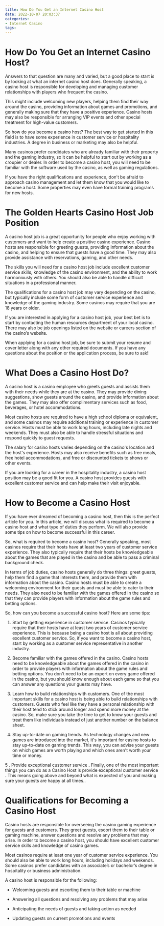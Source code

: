 ```yaml
---
title: How Do You Get an Internet Casino Host
date: 2022-10-07 20:03:37
categories:
- Internet Casino
tags:
---
```



# How Do You Get an Internet Casino Host?

Answers to that question are many and varied, but a good place to start is by looking at what an internet casino host does. Generally speaking, a casino host is responsible for developing and managing customer relationships with players who frequent the casino.

This might include welcoming new players, helping them find their way around the casino, providing information about games and promotions, and generally making sure that they have a positive experience. Casino hosts may also be responsible for arranging VIP events and other special treatment for high-value customers.

So how do you become a casino host? The best way to get started in this field is to have some experience in customer service or hospitality industries. A degree in business or marketing may also be helpful.

Many casinos prefer candidates who are already familiar with their property and the gaming industry, so it can be helpful to start out by working as a croupier or dealer. In order to become a casino host, you will need to be familiar with the software used by the casino, as well as gaming regulations.

If you have the right qualifications and experience, don't be afraid to approach casino management and let them know that you would like to become a host. Some properties may even have formal training programs for new hosts.

# The Golden Hearts Casino Host Job Position

A casino host job is a great opportunity for people who enjoy working with customers and want to help create a positive casino experience. Casino hosts are responsible for greeting guests, providing information about the casino, and helping to ensure that guests have a good time. They may also provide assistance with reservations, gaming, and other needs.

The skills you will need for a casino host job include excellent customer service skills, knowledge of the casino environment, and the ability to work harmoniously with others. You should also be able to handle difficult situations in a professional manner.

The qualifications for a casino host job may vary depending on the casino, but typically include some form of customer service experience and knowledge of the gaming industry. Some casinos may require that you are 18 years or older.

If you are interested in applying for a casino host job, your best bet is to start by contacting the human resources department of your local casino. There may also be job openings listed on the website or careers section of the casino’s website.

When applying for a casino host job, be sure to submit your resume and cover letter along with any other required documents. If you have any questions about the position or the application process, be sure to ask!

# What Does a Casino Host Do?

A casino host is a casino employee who greets guests and assists them with their needs while they are at the casino. They may provide dining suggestions, show guests around the casino, and provide information about the games. They may also offer complimentary services such as food, beverages, or hotel accommodations.

Most casino hosts are required to have a high school diploma or equivalent, and some casinos may require additional training or experience in customer service. Hosts must be able to work long hours, including late nights and weekends. They must also be able to handle stressful situations and respond quickly to guest requests.

The salary for casino hosts varies depending on the casino's location and the host's experience. Hosts may also receive benefits such as free meals, free hotel accommodations, and free or discounted tickets to shows or other events.

If you are looking for a career in the hospitality industry, a casino host position may be a good fit for you. A casino host provides guests with excellent customer service and can help make their visit enjoyable.

# How to Become a Casino Host

If you have ever dreamed of becoming a casino host, then this is the perfect article for you. In this article, we will discuss what is required to become a casino host and what type of duties they perform. We will also provide some tips on how to become successful in this career.

So, what is required to become a casino host? Generally speaking, most casinos require that their hosts have at least two years of customer service experience. They also typically require that their hosts be knowledgeable about the games that are played in the casino and be able to pass a criminal background check.

In terms of job duties, casino hosts generally do three things: greet guests, help them find a game that interests them, and provide them with information about the casino. Casino hosts must be able to create a welcoming environment for their guests and must be able to cater to their needs. They also need to be familiar with the games offered in the casino so that they can provide players with information about the game rules and betting options.

So, how can you become a successful casino host? Here are some tips:

1. Start by getting experience in customer service. Casinos typically require that their hosts have at least two years of customer service experience. This is because being a casino host is all about providing excellent customer service. So, if you want to become a casino host, start by working as a customer service representative in another industry.

2. Become familiar with the games offered in the casino. Casino hosts need to be knowledgeable about the games offered in the casino in order to provide players with information about the game rules and betting options. You don't need to be an expert on every game offered in the casino, but you should know enough about each game so that you can answer any questions your guests may have.

3. Learn how to build relationships with customers. One of the most important skills for a casino host is being able to build relationships with customers. Guests who feel like they have a personal relationship with their host tend to stick around longer and spend more money at the casino. So, make sure you take the time to get to know your guests and treat them like individuals instead of just another number on the balance sheet.

4. Stay up-to-date on gaming trends. As technology changes and new games are introduced into the market, it's important for casino hosts to stay up-to-date on gaming trends. This way, you can advise your guests on which games are worth playing and which ones aren't worth your time or money.

5 . Provide exceptional customer service . Finally, one of the most important things you can do as a Casino Host is provide exceptional customer service . This means going above and beyond what is expected of you and making sure your guests are happy at all times..

# Qualifications for Becoming a Casino Host

Casino hosts are responsible for overseeing the casino gaming experience for guests and customers. They greet guests, escort them to their table or gaming machine, answer questions and resolve any problems that may arise. In order to become a casino host, you should have excellent customer service skills and knowledge of casino games.

Most casinos require at least one year of customer service experience. You should also be able to work long hours, including holidays and weekends. Some casinos prefer candidates with an associate’s or bachelor’s degree in hospitality or business administration.

A casino host is responsible for the following:

* Welcoming guests and escorting them to their table or machine

* Answering all questions and resolving any problems that may arise

* Anticipating the needs of guests and taking action as needed

* Updating guests on current promotions and events
